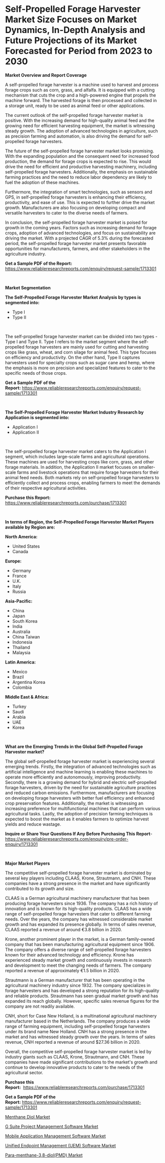 <p><h1>Self-Propelled Forage Harvester Market Size Focuses on Market Dynamics, In-Depth Analysis and Future Projections of its Market Forecasted for Period from 2023 to 2030</h1></p><p><strong>Market Overview and Report Coverage</strong></p>
<p><p>A self-propelled forage harvester is a machine used to harvest and process forage crops such as corn, grass, and alfalfa. It is equipped with a cutting mechanism that cuts the crop and a high-powered engine that propels the machine forward. The harvested forage is then processed and collected in a storage unit, ready to be used as animal feed or other applications.</p><p>The current outlook of the self-propelled forage harvester market is positive. With the increasing demand for high-quality animal feed and the growing need for efficient harvesting equipment, the market is witnessing steady growth. The adoption of advanced technologies in agriculture, such as precision farming and automation, is also driving the demand for self-propelled forage harvesters.</p><p>The future of the self-propelled forage harvester market looks promising. With the expanding population and the consequent need for increased food production, the demand for forage crops is expected to rise. This would drive the need for efficient and productive harvesting machinery, including self-propelled forage harvesters. Additionally, the emphasis on sustainable farming practices and the need to reduce labor dependency are likely to fuel the adoption of these machines.</p><p>Furthermore, the integration of smart technologies, such as sensors and GPS, in self-propelled forage harvesters is enhancing their efficiency, productivity, and ease of use. This is expected to further drive the market growth. Manufacturers are also focusing on developing compact and versatile harvesters to cater to the diverse needs of farmers.</p><p>In conclusion, the self-propelled forage harvester market is poised for growth in the coming years. Factors such as increasing demand for forage crops, adoption of advanced technologies, and focus on sustainability are driving the market. With a projected CAGR of 5.3% during the forecasted period, the self-propelled forage harvester market presents favorable opportunities for manufacturers, farmers, and other stakeholders in the agriculture industry.</p></p>
<p><strong>Get a Sample PDF of the Report:</strong> <a href="https://www.reliableresearchreports.com/enquiry/request-sample/1713301">https://www.reliableresearchreports.com/enquiry/request-sample/1713301</a></p>
<p>&nbsp;</p>
<p><strong>Market Segmentation</strong></p>
<p><strong>The Self-Propelled Forage Harvester Market Analysis by types is segmented into:</strong></p>
<p><ul><li>Type I</li><li>Type II</li></ul></p>
<p>&nbsp;</p>
<p><p>The self-propelled forage harvester market can be divided into two types - Type I and Type II. Type I refers to the market segment where the self-propelled forage harvesters are mainly used for cutting and harvesting crops like grass, wheat, and corn silage for animal feed. This type focuses on efficiency and productivity. On the other hand, Type II captures harvesters used for specialty crops such as sugar cane and hemp, where the emphasis is more on precision and specialized features to cater to the specific needs of those crops.</p></p>
<p><strong>Get a Sample PDF of the Report:</strong>&nbsp;<a href="https://www.reliableresearchreports.com/enquiry/request-sample/1713301">https://www.reliableresearchreports.com/enquiry/request-sample/1713301</a></p>
<p>&nbsp;</p>
<p><strong>The Self-Propelled Forage Harvester Market Industry Research by Application is segmented into:</strong></p>
<p><ul><li>Application I</li><li>Application II</li></ul></p>
<p>&nbsp;</p>
<p><p>The self-propelled forage harvester market caters to the Application I segment, which includes large-scale farms and agricultural operations. These machines are used for harvesting crops like corn, grass, and other forage materials. In addition, the Application II market focuses on smaller-scale farms and livestock operations that require forage harvesters for their animal feed needs. Both markets rely on self-propelled forage harvesters to efficiently collect and process crops, enabling farmers to meet the demands of their respective agricultural activities.</p></p>
<p><strong>Purchase this Report:</strong>&nbsp; <a href="https://www.reliableresearchreports.com/purchase/1713301">https://www.reliableresearchreports.com/purchase/1713301</a></p>
<p>&nbsp;</p>
<p><strong>In terms of Region, the Self-Propelled Forage Harvester Market Players available by Region are:</strong></p>
<p>
    <p> <strong> North America: </strong>
        <ul>
            <li>United States</li>
            <li>Canada</li>
        </ul>
        </p> 
    <p> <strong> Europe: </strong>
        <ul>
            <li>Germany</li>
            <li>France</li>
            <li>U.K.</li>
            <li>Italy</li>
            <li>Russia</li>
        </ul>
        </p> 
    <p> <strong> Asia-Pacific: </strong>
        <ul>
            <li>China</li>
            <li>Japan</li>
            <li>South Korea</li>
            <li>India</li>
            <li>Australia</li>
            <li>China Taiwan</li>
            <li>Indonesia</li>
            <li>Thailand</li>
            <li>Malaysia</li>
        </ul>
        </p> 
    <p> <strong> Latin America: </strong>
        <ul>
            <li>Mexico</li>
            <li>Brazil</li>
            <li>Argentina Korea</li>
            <li>Colombia</li>
        </ul>
        </p> 
    <p> <strong> Middle East & Africa: </strong>
        <ul>
            <li>Turkey</li>
            <li>Saudi</li>
            <li>Arabia</li>
            <li>UAE</li>
            <li>Korea</li>
        </ul>
    </p>
    </p>
<p>&nbsp;</p>
<p><strong>What are the Emerging Trends in the Global Self-Propelled Forage Harvester market?</strong></p>
<p><p>The global self-propelled forage harvester market is experiencing several emerging trends. Firstly, the integration of advanced technologies such as artificial intelligence and machine learning is enabling these machines to operate more efficiently and autonomously, improving productivity. Secondly, there is a growing demand for hybrid and electric self-propelled forage harvesters, driven by the need for sustainable agriculture practices and reduced carbon emissions. Furthermore, manufacturers are focusing on developing forage harvesters with better fuel efficiency and enhanced crop preservation features. Additionally, the market is witnessing an increasing preference for multifunctional machines that can perform various agricultural tasks. Lastly, the adoption of precision farming techniques is expected to boost the market as it enables farmers to optimize harvest yields and reduce wastage.</p></p>
<p><strong>Inquire or Share Your Questions If Any Before Purchasing This Report</strong>- <a href="https://www.reliableresearchreports.com/enquiry/pre-order-enquiry/1713301">https://www.reliableresearchreports.com/enquiry/pre-order-enquiry/1713301</a></p>
<p>&nbsp;</p>
<p><strong>Major Market Players</strong></p>
<p><p>The competitive self-propelled forage harvester market is dominated by several key players including CLAAS, Krone, Strautmann, and CNH. These companies have a strong presence in the market and have significantly contributed to its growth and size.</p><p>CLAAS is a German agricultural machinery manufacturer that has been producing forage harvesters since 1936. The company has a rich history of innovation and is known for its high-quality products. CLAAS has a wide range of self-propelled forage harvesters that cater to different farming needs. Over the years, the company has witnessed considerable market growth and has expanded its presence globally. In terms of sales revenue, CLAAS reported a revenue of around €3.8 billion in 2020.</p><p>Krone, another prominent player in the market, is a German family-owned company that has been manufacturing agricultural equipment since 1906. The company offers a diverse range of self-propelled forage harvesters known for their advanced technology and efficiency. Krone has experienced steady market growth and continuously invests in research and development to meet the changing needs of farmers. The company reported a revenue of approximately €1.5 billion in 2020.</p><p>Strautmann is a German manufacturer that has been operating in the agricultural machinery industry since 1932. The company specializes in forage harvesters and has developed a strong reputation for its high-quality and reliable products. Strautmann has seen gradual market growth and has expanded its reach globally. However, specific sales revenue figures for the company are not readily available.</p><p>CNH, short for Case New Holland, is a multinational agricultural machinery manufacturer based in the Netherlands. The company produces a wide range of farming equipment, including self-propelled forage harvesters under its brand name New Holland. CNH has a strong presence in the market and has witnessed steady growth over the years. In terms of sales revenue, CNH reported a revenue of around $27.36 billion in 2020.</p><p>Overall, the competitive self-propelled forage harvester market is led by industry giants such as CLAAS, Krone, Strautmann, and CNH. These companies have made significant contributions to the market's growth and continue to develop innovative products to cater to the needs of the agricultural sector.</p></p>
<p><strong>Purchase this Report:</strong>&nbsp;&nbsp;<a href="https://www.reliableresearchreports.com/purchase/1713301">https://www.reliableresearchreports.com/purchase/1713301</a></p>
<p></p>
<p><strong>Get a Sample PDF of the Report:</strong>&nbsp;<a href="https://www.reliableresearchreports.com/enquiry/request-sample/1713301">https://www.reliableresearchreports.com/enquiry/request-sample/1713301</a></p>
<p><p><a href="https://medium.com/@beverlychen69/menthane-diol-market-trends-and-market-analysis-forecasted-for-period-2023-2030-daeec5e08008">Menthane Diol Market</a></p><p><a href="https://medium.com/@brittanyrobertson07/g-suite-project-management-software-market-trends-forecast-and-competitive-analysis-to-2030-5c28d65ba6bb">G Suite Project Management Software Market</a></p><p><a href="https://medium.com/@debramedina73/mobile-application-management-software-market-insights-into-market-cagr-market-trends-and-growth-5683e0ead0b6">Mobile Application Management Software Market</a></p><p><a href="https://medium.com/@lisasanchez1968/unified-endpoint-management-uem-software-market-analysis-its-cagr-market-segmentation-and-fdb18e9efffc">Unified Endpoint Management (UEM) Software Market</a></p><p><a href="https://medium.com/@rachelyoung56/para-menthane-3-8-diol-pmd-market-size-reveals-the-best-marketing-channels-in-global-industry-78a903c9fa49">Para-menthane-3,8-diol(PMD) Market</a></p></p>